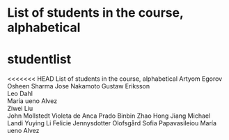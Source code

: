 # List of students in the course, alphabetical <br />
# studentlist
<<<<<<< HEAD
List of students in the course, alphabetical
Artyom Egorov
Osheen Sharma
Jose Nakamoto
Gustaw Eriksson  
Leo Dahl  
María ueno Alvez     
Ziwei Liu  
John Mollstedt
Violeta de Anca Prado
Binbin Zhao
Hong Jiang
Michael Landi
Yuying Li
Felicie Jennysdotter Olofsgård
Sofia Papavasileiou
María ueno Alvez     
